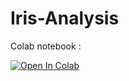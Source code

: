# Iris-Analysis

Colab notebook : 

[![Open In Colab](https://colab.research.google.com/assets/colab-badge.svg)](https://colab.research.google.com/github/Somyajain2004/Iris-Analysis/blob/main/iris_eda.ipynb)

